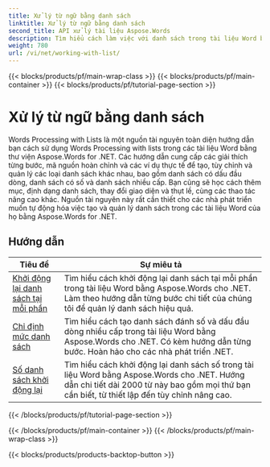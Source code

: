 ```yaml
---
title: Xử lý từ ngữ bằng danh sách
linktitle: Xử lý từ ngữ bằng danh sách
second_title: API xử lý tài liệu Aspose.Words
description: Tìm hiểu cách làm việc với danh sách trong tài liệu Word bằng Aspose.Words cho .NET. Hướng dẫn chi tiết với các ví dụ về mã.
weight: 780
url: /vi/net/working-with-list/
---
```


{{< blocks/products/pf/main-wrap-class >}}
{{< blocks/products/pf/main-container >}}
{{< blocks/products/pf/tutorial-page-section >}}

# Xử lý từ ngữ bằng danh sách


Words Processing with Lists là một nguồn tài nguyên toàn diện hướng dẫn bạn cách sử dụng Words Processing with lists trong các tài liệu Word bằng thư viện Aspose.Words for .NET. Các hướng dẫn cung cấp các giải thích từng bước, mã nguồn hoàn chỉnh và các ví dụ thực tế để tạo, tùy chỉnh và quản lý các loại danh sách khác nhau, bao gồm danh sách có dấu đầu dòng, danh sách có số và danh sách nhiều cấp. Bạn cũng sẽ học cách thêm mục, định dạng danh sách, thay đổi giao diện và thụt lề, cùng các thao tác nâng cao khác. Nguồn tài nguyên này rất cần thiết cho các nhà phát triển muốn tự động hóa việc tạo và quản lý danh sách trong các tài liệu Word của họ bằng Aspose.Words for .NET.

 ## Hướng dẫn
| Tiêu đề | Sự miêu tả |
| --- | --- |
| [Khởi động lại danh sách tại mỗi phần](./restart-list-at-each-section/)  | Tìm hiểu cách khởi động lại danh sách tại mỗi phần trong tài liệu Word bằng Aspose.Words cho .NET. Làm theo hướng dẫn từng bước chi tiết của chúng tôi để quản lý danh sách hiệu quả. |
| [Chỉ định mức danh sách](./specify-list-level/) | Tìm hiểu cách tạo danh sách đánh số và dấu đầu dòng nhiều cấp trong tài liệu Word bằng Aspose.Words cho .NET. Có kèm hướng dẫn từng bước. Hoàn hảo cho các nhà phát triển .NET. |
| [Số danh sách khởi động lại](./restart-list-number/) | Tìm hiểu cách khởi động lại danh sách số trong tài liệu Word bằng Aspose.Words cho .NET. Hướng dẫn chi tiết dài 2000 từ này bao gồm mọi thứ bạn cần biết, từ thiết lập đến tùy chỉnh nâng cao. |
{{< /blocks/products/pf/tutorial-page-section >}}

{{< /blocks/products/pf/main-container >}}
{{< /blocks/products/pf/main-wrap-class >}}

{{< blocks/products/products-backtop-button >}}
